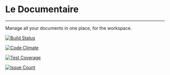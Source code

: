 # Le Documentaire
---
Manage all your documents in one place, for the workspace.



[![Build Status](https://travis-ci.org/LWanjiru/le-documentaire.svg?branch=master)](https://travis-ci.org/LWanjiru/le-documentaire)

[![Code Climate](https://codeclimate.com/github/LWanjiru/le-documentaire/badges/gpa.svg)](https://codeclimate.com/github/LWanjiru/le-documentaire)

[![Test Coverage](https://codeclimate.com/github/LWanjiru/le-documentaire/badges/coverage.svg)](https://codeclimate.com/github/LWanjiru/le-documentaire/coverage)

[![Issue Count](https://codeclimate.com/github/LWanjiru/le-documentaire/badges/issue_count.svg)](https://codeclimate.com/github/LWanjiru/le-documentaire)